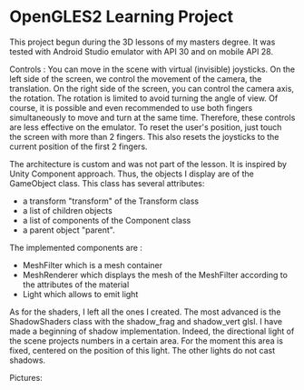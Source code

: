 # OpenGLES2 Learning Project

This project begun during the 3D lessons of my masters degree. 
It was tested with Android Studio emulator with API 30 and on mobile API 28. 

Controls : You can move in the scene with virtual (invisible) joysticks.
On the left side of the screen, we control the movement of the camera, the translation. On the right side of the screen, you can control the camera axis, the rotation. The rotation is limited to avoid turning the angle of view. Of course, it is possible and even recommended to use both fingers simultaneously to move and turn at the same time. Therefore, these controls are less effective on the emulator. To reset the user's position, just touch the screen with more than 2 fingers. This also resets the joysticks to the current position of the first 2 fingers.

The architecture is custom and was not part of the lesson.
It is inspired by Unity Component approach.
Thus, the objects I display are of the GameObject class. This class has several attributes:
- a transform "transform" of the Transform class
- a list of children objects
- a list of components of the Component class
- a parent object "parent".

The implemented components are :
- MeshFilter which is a mesh container
- MeshRenderer which displays the mesh of the MeshFilter according to the attributes of the material
- Light which allows to emit light

As for the shaders, I left all the ones I created. The most advanced is the ShadowShaders class with the shadow_frag and shadow_vert glsl. I have made a beginning of shadow implementation. Indeed, the directional light of the scene projects numbers in a certain area. For the moment this area is fixed, centered on the position of this light. The other lights do not cast shadows.

Pictures: 